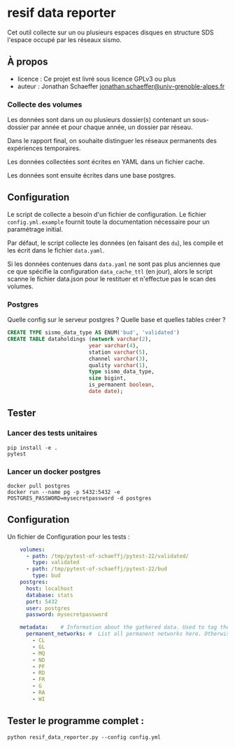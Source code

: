 # resif data reporter
Cet outil collecte sur un ou plusieurs espaces disques en structure SDS l'espace occupé par les réseaux sismo.


## À propos
-   licence : Ce projet est livré sous licence GPLv3 ou plus
-   auteur : Jonathan Schaeffer <jonathan.schaeffer@univ-grenoble-alpes.fr>

### Collecte des volumes

Les données sont dans un ou plusieurs dossier(s) contenant un sous-dossier par année et pour chaque année, un dossier par réseau.

Dans le rapport final, on souhaite distinguer les réseaux permanents des expériences temporaires.

Les données collectées sont écrites en YAML dans un fichier cache.

Les données sont ensuite écrites dans une base postgres.

## Configuration

Le script de collecte a besoin d'un fichier de configuration. Le fichier `config.yml.example` fournit toute la documentation nécessaire pour un paramétrage initial.

Par défaut, le script collecte les données (en faisant des `du`), les compile et les écrit dans le fichier `data.yaml`.

Si les données contenues dans `data.yaml` ne sont pas plus anciennes que ce que spécifie la configuration `data_cache_ttl` (en jour), alors le script scanne le fichier data.json pour le restituer et n'effectue pas le scan des volumes.


### Postgres

Quelle config sur le serveur postgres ? Quelle base et quelles tables créer ?

``` sql
CREATE TYPE sismo_data_type AS ENUM('bud', 'validated')
CREATE TABLE dataholdings (network varchar(2),
                          year varchar(4),
                          station varchar(5),
                          channel varchar(3),
                          quality varchar(1),
                          type sismo_data_type,
                          size bigint,
                          is_permanent boolean,
                          date date);
```


## Tester


### Lancer des tests unitaires

```shell
pip install -e .
pytest
```


### Lancer un docker postgres

```shell
docker pull postgres
docker run --name pg -p 5432:5432 -e POSTGRES_PASSWORD=mysecretpassword -d postgres
```


## Configuration

Un fichier de Configuration pour les tests :
``` yaml
    volumes:
      - path: /tmp/pytest-of-schaeffj/pytest-22/validated/
        type: validated
      - path: /tmp/pytest-of-schaeffj/pytest-22/bud
        type: bud
    postgres:
      host: localhost
      database: stats
      port: 5432
      user: postgres
      password: mysecretpassword

    metadata:    # Information about the gathered data. Used to tag the timeserie values
      permanent_networks: #  List all permanent networks here. Otherwise, they will be considered as temporary
        - CL
        - GL
        - MQ
        - ND
        - PF
        - RD
        - FR
        - G
        - RA
        - WI
```

## Tester le programme complet :

    python resif_data_reporter.py --config config.yml
